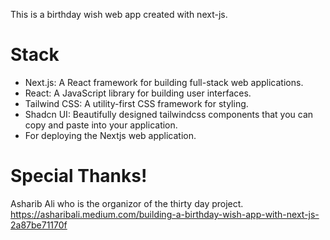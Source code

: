 This is a birthday wish web app created with next-js.
# Stack
- Next.js: A React framework for building full-stack web applications.
- React: A JavaScript library for building user interfaces.
- Tailwind CSS: A utility-first CSS framework for styling.
- Shadcn UI: Beautifully designed tailwindcss components that you can copy and paste into your application.
- For deploying the Nextjs web application.

# Special Thanks!
Asharib Ali who is the organizor of the thirty day project.
https://asharibali.medium.com/building-a-birthday-wish-app-with-next-js-2a87be71170f